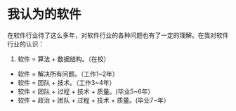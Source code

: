 # 我认为的软件

在软件行业待了这么多年，对软件行业的各种问题也有了一定的理解。在我对软件行业的认识：

1. 软件 = 算法 + 数据结构。（在校）
- 软件 = 解决所有问题。（工作1~2年）
- 软件 = 团队 + 技术。（工作3~4年）
- 软件 = 团队 + 过程 + 技术 + 质量。(毕业5~6年）
- 软件 = 政治 + 团队 + 过程 + 技术 + 质量。(毕业7~年）